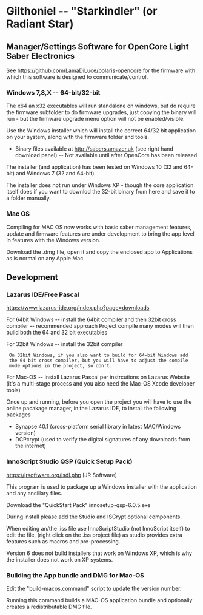 # Gilthoniel -- "Starkindler" (or Radiant Star)

## Manager/Settings Software for OpenCore Light Saber Electronics

See https://github.com/LamaDiLuce/polaris-opencore for the firmware
with which this software is designed to communicate/control.

### Windows 7,8,X -- 64-bit/32-bit
The x64 an x32 executables will run standalone on windows, but do 
require the firmware subfolder to do firmware upgrades, just copying the 
binary will run - but the firmware upgrade menu option will not be 
enabled/visible.

Use the Windows installer which will install the correct 64/32 bit 
application on your system, along with the firmware folder and tools.

* Binary files available at http://sabers.amazer.uk (see right hand 
  download panel) -- Not available until after OpenCore has been released

The installer (and application) has been tested on Windows 10 (32 and 
64-bit) and Windows 7 (32 and 64-bit).

The installer does not run under Windows XP - though the core application 
itself does if you want to downlod the 32-bit binary from here and save 
it to a folder manually.

### Mac OS
Compiling for MAC OS now works with basic saber management features, update
and firmware features are under development to bring the app level in features
with the Windows version.

Download the .dmg file, open it and copy the enclosed app to Applications as is
normal on any Apple Mac

## Development

### Lazarus IDE/Free Pascal
  https://www.lazarus-ide.org/index.php?page=downloads
  
  For 64bit Windows
  -- install the 64bit compiler and then 32bit cross compiler -- recommended approach
     Project compile many modes will then build both the 64 and 32 bit executables
  
  For 32bit Windows
  -- install the 32bit compiler
  
     On 32bit Windows, if you also want to build for 64-bit Windows add 
     the 64 bit cross compiler, but you will have to adjust the compile 
     mode options in the project, so don't.

  For Mac-OS
  -- Install Lazarus Pascal per instrcutions on Lazarus Website (it's a multi-stage process and you also need the Mac-OS Xcode developer tools)

Once up and running, before you open the project you will have to use 
the online pacakage manager, in the Lazarus IDE, to install the following packages

* Synapse 40.1 (cross-platform serial library in latest MAC/Windows version)
* DCPcrypt (used to verify the digital signatures of any downloads from the internet)

### InnoScript Studio QSP (Quick Setup Pack)
  https://jrsoftware.org/isdl.php [JR Software]
  
  This program is used to package up a Windows installer with the 
  application and any ancillary files.
  
  Download the "QuickStart Pack" innosetup-qsp-6.0.5.exe
  
  During install please add the Studio and ISCrypt optional components.
  
  When editing an/the .iss file use InnoScriptStudio (not InnoScript 
  itself) to edit the file, (right click on the .iss project file) as 
  studio provides extra features such as macros and pre-processing.
  
  Version 6 does not build installers that work on Windows XP, which is 
  why the installer does not work on XP systems.

### Building the App bundle and DMG for Mac-OS
  Edit the "build-macos.command" script to update the version number.

  Running this command builds a MAC-OS application bundle and optionally creates 
  a redistributable DMG file.
